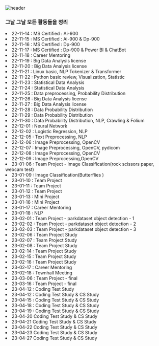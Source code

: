 ![header](https://capsule-render.vercel.app/api?type=rect&color=auto&height=90&section=header&text=TIL(Today++I+Learned)&fontSize=70)
### 그날 그날 모든 활동들을 정리

<li>22-11-14 : MS Certified : Ai-900</li>
<li>22-11-15 : MS Certified : Ai-900 & Dp-900 </li>
<li>22-11-16 : MS Certified : Dp-900</li>
<li>22-11-17 : MS Certified : Dp-900 & Power BI & ChatBot</li>
<li>22-11-18 : Career Mentoring </li>
<li>22-11-19 : Big Data Analysis license </li>
<li>22-11-20 : Big Data Analysis license </li>
<li>22-11-21 : Linux basic, NLP Tokenizer & Transformer </li>
<li>22-11-22 : Python basic review, Visualization, Statistic </li>
<li>22-11-23 : Statistical Data Analysis </li>
<li>22-11-24 : Statistical Data Analysis </li>
<li>22-11-25 : Data preprocessing, Probability Distribution </li>
<li>22-11-26 : Big Data Analysis license </li>
<li>22-11-27 : Big Data Analysis license </li>
<li>22-11-28 : Data Probability Distribution </li>
<li>22-11-29 : Data Probability Distribution </li>
<li>22-11-30 : Data Probability Distribution, NLP, Crawling & Folium </li>
<li>22-12-01 : Neural Network </li>
<li>22-12-02 : Logistic Regression, NLP </li>
<li>22-12-05 : Text Preprocessing,  NLP </li>
<li>22-12-06 : Image Preprocessing, OpenCV </li>
<li>22-12-07 : Image Preprocessing, OpenCV, pydicom </li>
<li>22-12-08 : Image Preprocessing, OpenCV </li>
<li>22-12-09 : Image Preprocessing,OpenCV </li>

<li>23-01-06 : Team Project - Image Classification(rock scissors paper, webcam test) </li>
<li>23-01-09 : Image Classification(Butterflies ) </li>
<li>23-01-10 : Team Project </li>
<li>23-01-11 : Team Project </li>
<li>23-01-12 : Team Project </li>
<li>23-01-13 : MIni  Project </li>
<li>23-01-16 : MIni  Project </li>
<li>23-01-17 : Career Mentoring </li>
<li>23-01-18 : NLP </li>
<li>23-02-01 : Team Project - parkdataset object detection - 1 </li>
<li>23-02-02 : Team Project - parkdataset object detection - 2 </li>
<li>23-02-03 : Team Project - parkdataset object detection - 3  </li>
<li>23-02-06 : Team Project Study  </li>
<li>23-02-07 : Team Project Study  </li>
<li>23-02-08 : Team Project Study </li>

<li>23-02-14 : Team Project Study </li>
<li>23-02-15 : Team Project Study </li>
<li>23-02-16 : Team Project Study </li>
<li>23-02-17 : Career Mentoring </li>
<li>23-02-18 : Townhall Meeting  </li>
<li>23-03-06 : Team Project - final </li>
<li>23-03-16 : Team Project - final </li>
<li>23-04-12 : Coding Test Study </li>
<li>23-04-12 : Coding Test Study & CS Study </li>
<li>23-04-15 : Coding Test Study & CS Study </li>
<li>23-04-18 : Coding Test Study & CS Study </li>
<li>23-04-19 : Coding Test Study & CS Study </li>
<li>23-04-20 Coding Test Study & CS Study </li>
<li>23-04-21 Coding Test Study & CS Study </li>
<li>23-04-22 Coding Test Study & CS Study </li>
<li>23-04-23 Coding Test Study & CS Study </li>
<li>23-04-27 Coding Test Study & CS Study </li>
